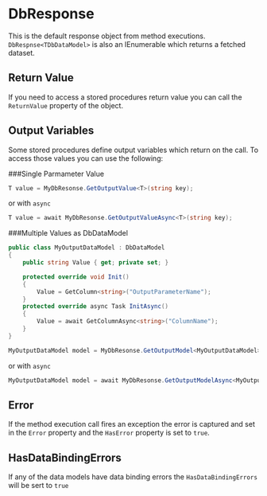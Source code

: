 ﻿# DbResponse
This is the default response object from method executions. 
`DbRespnse<TDbDataModel>` is also an IEnumerable<TDbDataModel> which returns a fetched dataset.

## Return Value
If you need to access a stored procedures return value you can call the `ReturnValue` property of the object.

## Output Variables
Some stored procedures define output variables which return on the call.
To access those values you can use the following:

###Single Parmameter Value 
```csharp
T value = MyDbResonse.GetOutputValue<T>(string key);
```
or with `async`
```csharp
T value = await MyDbResonse.GetOutputValueAsync<T>(string key);
```

###Multiple Values as DbDataModel 
```csharp
public class MyOutputDataModel : DbDataModel
{
    public string Value { get; private set; }

    protected override void Init()
    {
        Value = GetColumn<string>("OutputParameterName");
    }
    protected override async Task InitAsync()
    {
        Value = await GetColumnAsync<string>("ColumnName");
    }
}
```
```csharp
MyOutputDataModel model = MyDbResonse.GetOutputModel<MyOutputDataModel>();
```
or with `async`
```csharp
MyOutputDataModel model = await MyDbResonse.GetOutputModelAsync<MyOutputDataModel>();
```

## Error
If the method execution call fires an exception the error is captured and set in the `Error` property and the `HasError` property  is set to `true`.

## HasDataBindingErrors
If any of the data models have data binding errors the `HasDataBindingErrors` will be sert to `true`
